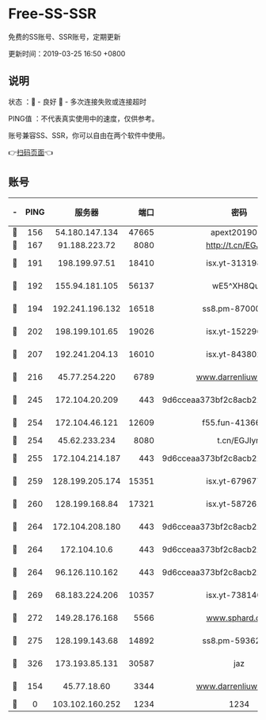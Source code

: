 # Free-SS-SSR

免费的SS账号、SSR账号，定期更新

更新时间：2019-03-25 16:50 +0800

## 说明

状态     ：🙂 - 良好 🙁 - 多次连接失败或连接超时

PING值   ：不代表真实使用中的速度，仅供参考。

账号兼容SS、SSR，你可以自由在两个软件中使用。

👉[扫码页面](https://liesauer.github.io/Free-SS-SSR/)👈

## 账号

|-|PING|服务器|端口|密码|加密方式|区域|
|:----:|:----:|:-----:|-----:|:----:|:----:|:----:|
|🙂|156|54.180.147.134|47665|apext2019001|chacha20|KR|
|🙂|167|91.188.223.72|8080|http://t.cn/EGJIyrl|rc4-md5|RU|
|🙂|191|198.199.97.51|18410|isx.yt-31319888|aes-256-cfb|US|
|🙂|192|155.94.181.105|56137|wE5^XH8Quw|aes-256-cfb|US|
|🙂|194|192.241.196.132|16518|ss8.pm-87000545|aes-256-cfb|US|
|🙂|202|198.199.101.65|19026|isx.yt-15229699|aes-256-cfb|US|
|🙂|207|192.241.204.13|16010|isx.yt-84380277|aes-256-cfb|US|
|🙂|216|45.77.254.220|6789|www.darrenliuwei.com|aes-256-cfb|SG|
|🙂|245|172.104.20.209|443|9d6cceaa373bf2c8acb22e60b6a58be6|aes-256-cfb|US|
|🙂|254|172.104.46.121|12609|f55.fun-41366697|aes-256-cfb|SG|
|🙂|254|45.62.233.234|8080|t.cn/EGJIyrl|rc4-md5|CA|
|🙂|255|172.104.214.187|443|9d6cceaa373bf2c8acb22e60b6a58be6|aes-256-cfb|US|
|🙂|259|128.199.205.174|15351|isx.yt-67967792|aes-256-cfb|SG|
|🙂|260|128.199.168.84|17321|isx.yt-58726125|aes-256-cfb|SG|
|🙂|264|172.104.208.180|443|9d6cceaa373bf2c8acb22e60b6a58be6|aes-256-cfb|US|
|🙂|264|172.104.10.6|443|9d6cceaa373bf2c8acb22e60b6a58be6|aes-256-cfb|US|
|🙂|264|96.126.110.162|443|9d6cceaa373bf2c8acb22e60b6a58be6|aes-256-cfb|US|
|🙂|269|68.183.224.206|10357|isx.yt-73814044|aes-256-cfb|SG|
|🙂|272|149.28.176.168|5566|www.sphard.com|aes-256-cfb|AU|
|🙂|275|128.199.143.68|14892|ss8.pm-59362021|aes-256-cfb|SG|
|🙂|326|173.193.85.131|30587|jaz|aes-256-cfb|US|
|🙂|154|45.77.18.60|3344|www.darrenliuwei.com|aes-256-cfb|JP|
|🙁|0|103.102.160.252|1234|1234|rc4-md5|JP|

